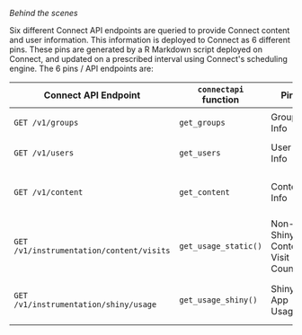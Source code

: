 *Behind the scenes*

Six different Connect API endpoints are queried to provide Connect content and user information. This information is deployed to Connect as 6 different pins. These pins are generated by a R Markdown script deployed on Connect, and updated on a prescribed interval using Connect's scheduling engine. The 6 pins / API endpoints are:

| Connect API Endpoint | `connectapi` function | Pin                  | Description                                           | Pin retrieval                                        |
|----------------------|-----------------------|----------------------|-------------------------------------------------------|------------------------------------------------------|
| `GET /v1/groups`     | `get_groups`          | Group Info           | List local groups                                     | `pin_read(board, "katie/group-info")`   |
| `GET /v1/users`      | `get_users`           | User Info            | List local users                                      | `pin_read(board, "katie/user-info")`    |
| `GET /v1/content`    | `get_content`         | Content Info         | List all content items visible to the requesting user | `pin_read(board, "katie/content-info")` |
| `GET /v1/instrumentation/content/visits` | `get_usage_static()` | Non-Shiny Content Visit Counts | Get instrumentation data for non-Shiny content | `pin_read(board, "katie/nonshiny-usage"` |
| `GET /v1/instrumentation/shiny/usage` | `get_usage_shiny()`  | Shiny App Usage   | Get instrumentation data for Shiny content  | `pin_read(board, "katie/shiny-usage"` |
